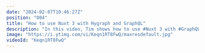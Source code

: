 ```yaml
---
date: "2024-02-07T10:46:27Z"
position: "004"
title: "How to use Nuxt 3 with Hygraph and GraphQL"
description: "In this video, Tim shows how to use #Nuxt 3 with #GraphQL to query a Hygraph remote REST API source.\n\nLearn more about remote sources here: https://hygraph.com/docs/guides/schema/remote-sources\nHow to add any REST source to Hygraph: https://www.youtube.com/watch?v=NpHSqsol3xc\n\nJoin our Slack community:\nhttps://slack.hygraph.com\n\nChapters:\n00:00 Introduction\n00:40 Nuxt 3 and GrAPHQL\n00:56 The API Playground\n01:35 The Nuxt Setup\n02:15 Queries and automatic codegen\n03:30 Basic query using GraphQL composable\n05:35 A fancier version\n07:12 useGraphQL custom composable\n08:05 Conclusion"
image: "https://i.ytimg.com/vi/Keqn1RT8FwQ/maxresdefault.jpg"
videoId: "Keqn1RT8FwQ"
---
```


